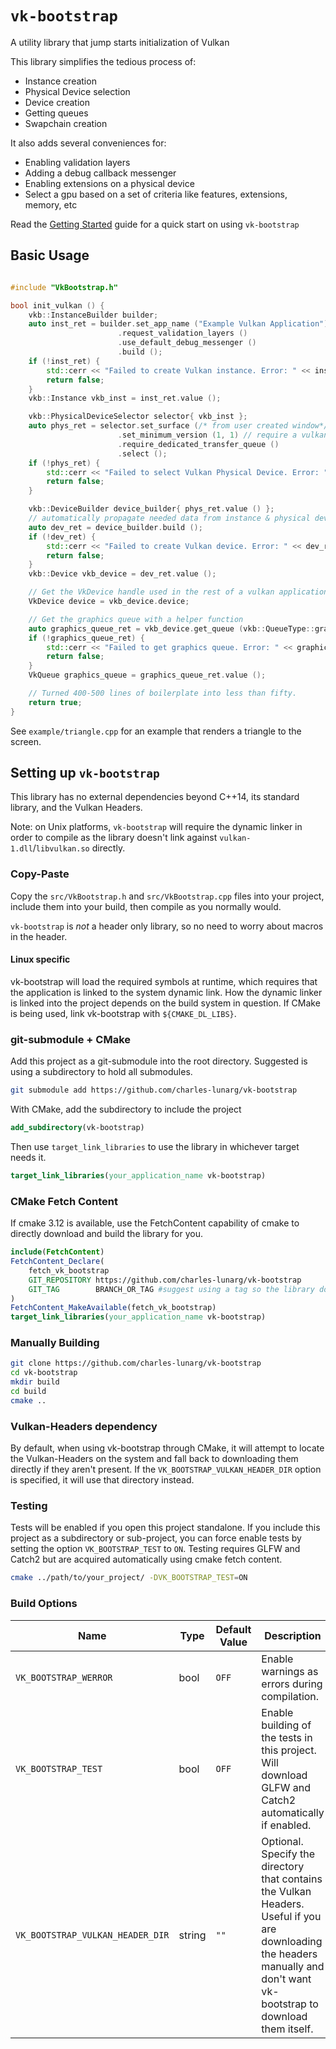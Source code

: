 # `vk-bootstrap`

A utility library that jump starts initialization of Vulkan 

This library simplifies the tedious process of:

* Instance creation
* Physical Device selection
* Device creation
* Getting queues
* Swapchain creation

It also adds several conveniences for:

* Enabling validation layers
* Adding a debug callback messenger
* Enabling extensions on a physical device
* Select a gpu based on a set of criteria like features, extensions, memory, etc

Read the [Getting Started](docs/getting_started.md) guide for a quick start on using `vk-bootstrap`

## Basic Usage

```cpp

#include "VkBootstrap.h"

bool init_vulkan () {
    vkb::InstanceBuilder builder;
    auto inst_ret = builder.set_app_name ("Example Vulkan Application")
                        .request_validation_layers ()
                        .use_default_debug_messenger ()
                        .build ();
    if (!inst_ret) {
        std::cerr << "Failed to create Vulkan instance. Error: " << inst_ret.error().message() << "\n";
        return false;
    }
    vkb::Instance vkb_inst = inst_ret.value ();

    vkb::PhysicalDeviceSelector selector{ vkb_inst };
    auto phys_ret = selector.set_surface (/* from user created window*/)
                        .set_minimum_version (1, 1) // require a vulkan 1.1 capable device
                        .require_dedicated_transfer_queue ()
                        .select ();
    if (!phys_ret) {
        std::cerr << "Failed to select Vulkan Physical Device. Error: " << phys_ret.error().message() << "\n";
        return false;
    }

    vkb::DeviceBuilder device_builder{ phys_ret.value () };
    // automatically propagate needed data from instance & physical device
    auto dev_ret = device_builder.build ();
    if (!dev_ret) {
        std::cerr << "Failed to create Vulkan device. Error: " << dev_ret.error().message() << "\n";
        return false;
    }
    vkb::Device vkb_device = dev_ret.value ();

    // Get the VkDevice handle used in the rest of a vulkan application
    VkDevice device = vkb_device.device;

    // Get the graphics queue with a helper function
    auto graphics_queue_ret = vkb_device.get_queue (vkb::QueueType::graphics);
    if (!graphics_queue_ret) {
        std::cerr << "Failed to get graphics queue. Error: " << graphics_queue_ret.error().message() << "\n";
        return false;
    }
    VkQueue graphics_queue = graphics_queue_ret.value ();

    // Turned 400-500 lines of boilerplate into less than fifty.
    return true;
}
```

See `example/triangle.cpp` for an example that renders a triangle to the screen.

## Setting up `vk-bootstrap`

This library has no external dependencies beyond C++14, its standard library, and the Vulkan Headers.

Note: on Unix platforms, `vk-bootstrap` will require the dynamic linker in order to compile as the library doesn't link against `vulkan-1.dll`/`libvulkan.so` directly. 

### Copy-Paste

Copy the `src/VkBootstrap.h` and `src/VkBootstrap.cpp` files into your project, include them into your build, then compile as you normally would.

`vk-bootstrap` is *not* a header only library, so no need to worry about macros in the header.

#### Linux specific

vk-bootstrap will load the required symbols at runtime, which requires that the application is linked to the system dynamic link. 
How the dynamic linker is linked into the project depends on the build system in question.
If CMake is being used, link vk-bootstrap with `${CMAKE_DL_LIBS}`.

### git-submodule + CMake

Add this project as a git-submodule into the root directory. Suggested is using a subdirectory to hold all submodules.

```bash
git submodule add https://github.com/charles-lunarg/vk-bootstrap
```

With CMake, add the subdirectory to include the project

```cmake
add_subdirectory(vk-bootstrap)
```

Then use `target_link_libraries` to use the library in whichever target needs it. 

```cmake
target_link_libraries(your_application_name vk-bootstrap)
```

### CMake Fetch Content
If cmake 3.12 is available, use the FetchContent capability of cmake to directly download and build the library for you.

```cmake
include(FetchContent)
FetchContent_Declare(
    fetch_vk_bootstrap
    GIT_REPOSITORY https://github.com/charles-lunarg/vk-bootstrap
    GIT_TAG        BRANCH_OR_TAG #suggest using a tag so the library doesn't update whenever new commits are pushed to a branch 
)
FetchContent_MakeAvailable(fetch_vk_bootstrap)
target_link_libraries(your_application_name vk-bootstrap)
```

### Manually Building

```bash
git clone https://github.com/charles-lunarg/vk-bootstrap
cd vk-bootstrap
mkdir build
cd build
cmake ..
```

### Vulkan-Headers dependency

By default, when using vk-bootstrap through CMake, it will attempt to locate the Vulkan-Headers on the system and fall back to downloading them directly if they aren't present. If the `VK_BOOTSTRAP_VULKAN_HEADER_DIR` option is specified, it will use that directory instead.


### Testing

Tests will be enabled if you open this project standalone. If you include this project as a subdirectory or sub-project, you can force enable tests by setting the option `VK_BOOTSTRAP_TEST` to `ON`. Testing requires GLFW and Catch2 but are acquired automatically using cmake fetch content.

```bash
cmake ../path/to/your_project/ -DVK_BOOTSTRAP_TEST=ON
```

### Build Options
| Name | Type |  Default Value | Description |
| ---- | --- | ---- | ----- | 
| `VK_BOOTSTRAP_WERROR` | bool | `OFF` | Enable warnings as errors during compilation. |
| `VK_BOOTSTRAP_TEST` | bool | `OFF` | Enable building of the tests in this project. Will download GLFW and Catch2 automatically if enabled. |
| `VK_BOOTSTRAP_VULKAN_HEADER_DIR` | string | `""` | Optional. Specify the directory that contains the Vulkan Headers. Useful if you are downloading the headers manually and don't want vk-bootstrap to download them itself. |
